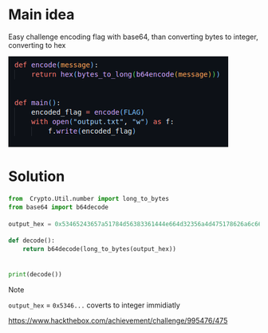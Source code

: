 # Main idea

Easy challenge encoding flag with base64, than converting bytes to integer, converting to hex

![](../../../attachments/Pasted%20image%2020240109101602.png)

# Solution

```python
from  Crypto.Util.number import long_to_bytes
from base64 import b64decode

output_hex = 0x53465243657a51784d56383361444e664d32356a4d475178626a6c664e44497a5832677a4d6a4e664e7a42664e5463306558303d

def decode():
    return b64decode(long_to_bytes(output_hex))


print(decode())
```

> [!note] 
> `output_hex` = `0x5346...` coverts to integer immidiatly

https://www.hackthebox.com/achievement/challenge/995476/475